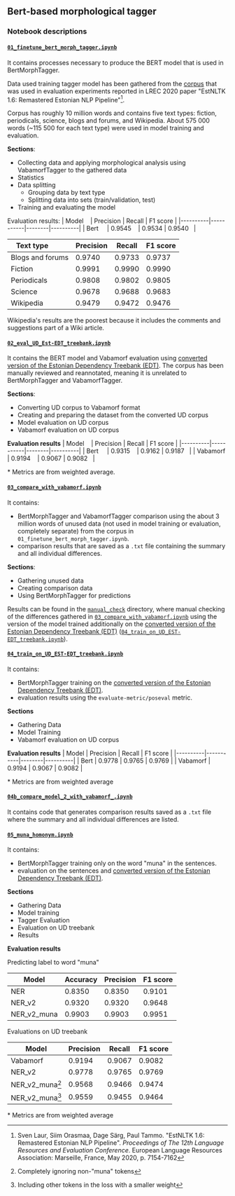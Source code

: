## Bert-based morphological tagger

### Notebook descriptions

#### [`01_finetune_bert_morph_tagger.ipynb`](./01_finetune_bert_morph_tagger.ipynb)
It contains processes necessary to produce the BERT model that is used in BertMorphTagger.

Data used training tagger model has been gathered from the [corpus](https://github.com/estnltk/eval_experiments_lrec_2020/blob/master/scripts_and_data/enc2017_selection_plain_texts_json.zip) that was used in evaluation experiments reported in LREC 2020 paper "EstNLTK 1.6: Remastered Estonian NLP Pipeline"[^1].

Corpus has roughly 10 million words and contains five text types: fiction, periodicals, science, blogs and forums, and Wikipedia. About 575 000 words (~115 500 for each text type) were used in model training and evaluation.

**Sections**:
* Collecting data and applying morphological analysis using VabamorfTagger to the gathered data
* Statistics
* Data splitting
  * Grouping data by text type
  * Splitting data into sets (train/validation, test)
* Training and evaluating the model

Evaluation results:
| Model    | Precision | Recall | F1 score |
|----------|-----------|--------|----------|
| Bert     | 0.9545    | 0.9534 | 0.9540   |

| Text type        | Precision | Recall | F1 score |
|------------------|-----------|--------|----------|
| Blogs and forums | 0.9740    | 0.9733 | 0.9737   |
| Fiction          | 0.9991    | 0.9990 | 0.9990   |
| Periodicals      | 0.9808    | 0.9802 | 0.9805   |
| Science          | 0.9678    | 0.9688 | 0.9683   |
| Wikipedia        | 0.9479    | 0.9472 | 0.9476   |

Wikipedia's results are the poorest because it includes the comments and suggestions part of a Wiki article.

#### [`02_eval_UD_Est-EDT_treebank.ipynb`](./02_eval_UD_Est-EDT_treebank.ipynb)
It contains the BERT model and Vabamorf evaluation using [converted version of the Estonian Dependency Treebank (EDT)](https://github.com/UniversalDependencies/UD_Estonian-EDT). The corpus has been manually reviewed and reannotated, meaning it is unrelated to BertMorphTagger and VabamorfTagger.

**Sections**:
* Converting UD corpus to Vabamorf format
* Creating and preparing the dataset from the converted UD corpus
* Model evaluation on UD corpus
* Vabamorf evaluation on UD corpus

**Evaluation results**
| Model    | Precision | Recall | F1 score |
|----------|-----------|--------|----------|
| Bert     | 0.9315    | 0.9162 | 0.9187   |
| Vabamorf | 0.9194    | 0.9067 | 0.9082   |

\* Metrics are from weighted average.

#### [`03_compare_with_vabamorf.ipynb`](./03_compare_with_vabamorf.ipynb)
It contains:
* BertMorphTagger and VabamorfTagger comparison using the about 3 million words of unused data (not used in model training or evaluation, completely separate) from the corpus in `01_finetune_bert_morph_tagger.ipynb`. 
* comparison results that are saved as a `.txt` file containing the summary and all individual differences.

**Sections**:
* Gathering unused data
* Creating comparison data
* Using BertMorphTagger for predictions

Results can be found in the [`manual_check`](./manual_check/) directory, where manual checking of the differences gathered in [`03_compare_with_vabamorf.ipynb`](03_compare_with_vabamorf.ipynb) using the version of the model trained additionally on the [converted version of the Estonian Dependency Treebank (EDT)](https://github.com/UniversalDependencies/UD_Estonian-EDT)  ([`04_train_on_UD_EST-EDT_treebank.ipynb`](#04_train_on_ud_est-edt_treebankipynb)).

#### [`04_train_on_UD_EST-EDT_treebank.ipynb`](./04_train_on_UD_EST-EDT_treebank.ipynb)
It contains:
* BertMorphTagger training on the [converted version of the Estonian Dependency Treebank (EDT)](https://github.com/UniversalDependencies/UD_Estonian-EDT).
* evaluation results using the `evaluate-metric/poseval` metric.

**Sections**
* Gathering Data
* Model Training
* Vabamorf evaluation on UD corpus

**Evaluation results**
| Model    | Precision | Recall | F1 score |
|----------|-----------|--------|----------|
| Bert     | 0.9778    | 0.9765 | 0.9769   |
| Vabamorf | 0.9194    | 0.9067 | 0.9082   |

\* Metrics are from weighted average

#### [`04b_compare_model_2_with_vabamorf_.ipynb`](./04_train_on_UD_EST-EDT_treebank.ipynb)
It contains code that generates comparison results saved as a `.txt` file where the summary and all individual differences are listed.

#### [`05_muna_homonym.ipynb`](./05_muna_homonym.ipynb)
It contains:
* BertMorphTagger training only on the word "muna" in the sentences.
* evaluation on the sentences and [converted version of the Estonian Dependency Treebank (EDT)](https://github.com/UniversalDependencies/UD_Estonian-EDT).

**Sections**
* Gathering Data
* Model training
* Tagger Evaluation
* Evaluation on UD treebank
* Results

**Evaluation results**

Predicting label to word "muna"

| Model       | Accuracy  | Precision | F1 score |
|-------------|-----------|-----------|----------|
| NER         | 0.8350    | 0.8350    | 0.9101   |
| NER_v2      | 0.9320    | 0.9320    | 0.9648   |
| NER_v2_muna | 0.9903    | 0.9903    | 0.9951   |



Evaluations on UD treebank

| Model             | Precision | Recall | F1 score |
|-------------------|-----------|--------|----------|
| Vabamorf          | 0.9194    | 0.9067 | 0.9082   |
| NER_v2            | 0.9778    | 0.9765 | 0.9769   |
| NER_v2_muna[^2]   | 0.9568    | 0.9466 | 0.9474   |
| NER_v2_muna[^3]   | 0.9559    | 0.9455 | 0.9464   |

\* Metrics are from weighted average

[^1]: Sven Laur, Siim Orasmaa, Dage Särg, Paul Tammo. "EstNLTK 1.6: Remastered Estonian NLP Pipeline". *Proceedings of The 12th Language Resources and Evaluation Conference*. European Language Resources Association: Marseille, France, May 2020, p. 7154-7162

[^2]: Completely ignoring non-"muna" tokens
[^3]: Including other tokens in the loss with a smaller weight
